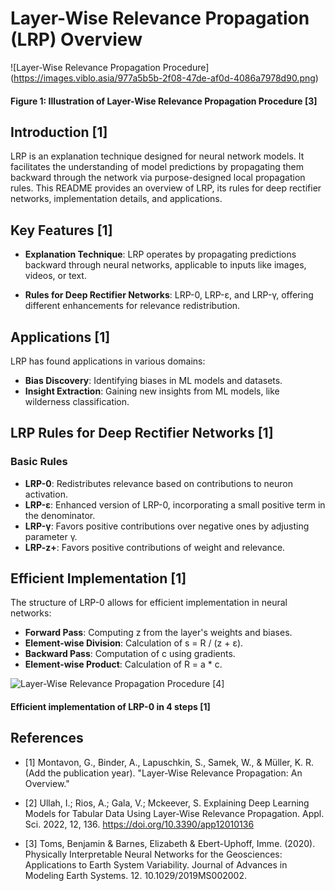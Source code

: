 # Layer-Wise Relevance Propagation (LRP) Overview

![Layer-Wise Relevance Propagation Procedure] (https://images.viblo.asia/977a5b5b-2f08-47de-af0d-4086a7978d90.png)

#### Figure 1: Illustration of Layer-Wise Relevance Propagation Procedure [3]

## Introduction [1]

LRP is an explanation technique designed for neural network models. It facilitates the understanding of model predictions by propagating them backward through the network via purpose-designed local propagation rules. This README provides an overview of LRP, its rules for deep rectifier networks, implementation details, and applications.

## Key Features [1]

- **Explanation Technique**: LRP operates by propagating predictions backward through neural networks, applicable to inputs like images, videos, or text.

- **Rules for Deep Rectifier Networks**: LRP-0, LRP-ε, and LRP-γ, offering different enhancements for relevance redistribution.

## Applications [1]

LRP has found applications in various domains:

- **Bias Discovery**: Identifying biases in ML models and datasets.
- **Insight Extraction**: Gaining new insights from ML models, like wilderness classification.


## LRP Rules for Deep Rectifier Networks [1]

### Basic Rules

- **LRP-0**: Redistributes relevance based on contributions to neuron activation.
- **LRP-ε**: Enhanced version of LRP-0, incorporating a small positive term in the denominator.
- **LRP-γ**: Favors positive contributions over negative ones by adjusting parameter γ.
- **LRP-z+**: Favors positive contributions of weight and relevance.

## Efficient Implementation [1]

The structure of LRP-0 allows for efficient implementation in neural networks:

- **Forward Pass**: Computing z from the layer's weights and biases.
- **Element-wise Division**: Calculation of s = R / (z + ε).
- **Backward Pass**: Computation of c using gradients.
- **Element-wise Product**: Calculation of R = a * c.

![Layer-Wise Relevance Propagation Procedure [4]](https://miro.medium.com/v2/resize:fit:1400/0*Fg0u4MmcQ0lu3S0C.png
)

#### Efficient implementation of LRP-0 in 4 steps [1] 


## References

- [1] Montavon, G., Binder, A., Lapuschkin, S., Samek, W., & Müller, K. R. (Add the publication year). "Layer-Wise Relevance Propagation: An Overview."

- [2] Ullah, I.; Rios, A.; Gala, V.; Mckeever, S. Explaining Deep Learning Models for Tabular Data Using Layer-Wise Relevance Propagation. Appl. Sci. 2022, 12, 136. https://doi.org/10.3390/app12010136 


- [3] Toms, Benjamin & Barnes, Elizabeth & Ebert-Uphoff, Imme. (2020). Physically Interpretable Neural Networks for the Geosciences: Applications to Earth System Variability. Journal of Advances in Modeling Earth Systems. 12. 10.1029/2019MS002002. 

